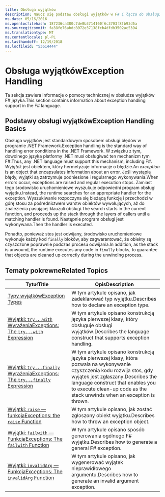 ```yaml
---
title: Obsługa wyjątków
description: Naucz się podstaw obsługi wyjątków w F# i łącza do obsługi wyrażeń i funkcji wyjątków.
ms.date: 05/16/2016
ms.openlocfilehash: 187236ca380c7de0b3714160f6c3703f8fb93d5a
ms.sourcegitcommit: fa38fe76abdc8972e37138fcb4dfdb3502ac5394
ms.translationtype: MT
ms.contentlocale: pl-PL
ms.lasthandoff: 12/19/2018
ms.locfileid: "53614444"
---
```

# <a name="exception-handling"></a><span data-ttu-id="270f3-103">Obsługa wyjątków</span><span class="sxs-lookup"><span data-stu-id="270f3-103">Exception Handling</span></span>

<span data-ttu-id="270f3-104">Ta sekcja zawiera informacje o pomocy technicznej w obsłudze wyjątków F# języka.</span><span class="sxs-lookup"><span data-stu-id="270f3-104">This section contains information about exception handling support in the F# language.</span></span>

## <a name="exception-handling-basics"></a><span data-ttu-id="270f3-105">Podstawy obsługi wyjątków</span><span class="sxs-lookup"><span data-stu-id="270f3-105">Exception Handling Basics</span></span>
<span data-ttu-id="270f3-106">Obsługa wyjątków jest standardowym sposobem obsługi błędów w programie .NET Framework.</span><span class="sxs-lookup"><span data-stu-id="270f3-106">Exception handling is the standard way of handling error conditions in the .NET Framework.</span></span> <span data-ttu-id="270f3-107">W związku z tym, dowolnego języka platformy .NET musi obsługiwać ten mechanizm tym F#.</span><span class="sxs-lookup"><span data-stu-id="270f3-107">Thus, any .NET language must support this mechanism, including F#.</span></span> <span data-ttu-id="270f3-108">*Wyjątek* jest obiektem, który hermetyzuje informacje o błędzie.</span><span class="sxs-lookup"><span data-stu-id="270f3-108">An *exception* is an object that encapsulates information about an error.</span></span> <span data-ttu-id="270f3-109">Jeśli wystąpią błędy, wyjątki są zatrzymuje podniesione i regularnego wykonywania.</span><span class="sxs-lookup"><span data-stu-id="270f3-109">When errors occur, exceptions are raised and regular execution stops.</span></span> <span data-ttu-id="270f3-110">Zamiast tego środowisko uruchomieniowe wyszukuje odpowiedni program obsługi wyjątku.</span><span class="sxs-lookup"><span data-stu-id="270f3-110">Instead, the runtime searches for an appropriate handler for the exception.</span></span> <span data-ttu-id="270f3-111">Wyszukiwanie rozpoczyna się bieżącą funkcję i przechodzi w górę stosu za pośrednictwem warstw obiektów wywołujących, aż do znalezienia pasującej klauzuli obsługi.</span><span class="sxs-lookup"><span data-stu-id="270f3-111">The search starts in the current function, and proceeds up the stack through the layers of callers until a matching handler is found.</span></span> <span data-ttu-id="270f3-112">Następnie program obsługi jest wykonywana.</span><span class="sxs-lookup"><span data-stu-id="270f3-112">Then the handler is executed.</span></span>

<span data-ttu-id="270f3-113">Ponadto, ponieważ stos jest odwijany, środowisko uruchomieniowe wykonuje każdy kod `finally` bloków, aby zagwarantować, że obiekty są czyszczone poprawnie podczas procesu odwijania.</span><span class="sxs-lookup"><span data-stu-id="270f3-113">In addition, as the stack is unwound, the runtime executes any code in `finally` blocks, to guarantee that objects are cleaned up correctly during the unwinding process.</span></span>

## <a name="related-topics"></a><span data-ttu-id="270f3-114">Tematy pokrewne</span><span class="sxs-lookup"><span data-stu-id="270f3-114">Related Topics</span></span>

|<span data-ttu-id="270f3-115">Tytuł</span><span class="sxs-lookup"><span data-stu-id="270f3-115">Title</span></span>|<span data-ttu-id="270f3-116">Opis</span><span class="sxs-lookup"><span data-stu-id="270f3-116">Description</span></span>|
|-----|-----------|
|[<span data-ttu-id="270f3-117">Typy wyjątków</span><span class="sxs-lookup"><span data-stu-id="270f3-117">Exception Types</span></span>](exception-types.md)|<span data-ttu-id="270f3-118">W tym artykule opisano, jak zadeklarować typ wyjątku.</span><span class="sxs-lookup"><span data-stu-id="270f3-118">Describes how to declare an exception type.</span></span>|
|[<span data-ttu-id="270f3-119">Wyjątki: `try...with` Wyrażenia</span><span class="sxs-lookup"><span data-stu-id="270f3-119">Exceptions: The `try...with` Expression</span></span>](the-try-with-expression.md)|<span data-ttu-id="270f3-120">W tym artykule opisano konstrukcją języka pierwszej klasy, który obsługuje obsługi wyjątków.</span><span class="sxs-lookup"><span data-stu-id="270f3-120">Describes the language construct that supports exception handling.</span></span>|
|[<span data-ttu-id="270f3-121">Wyjątki: `try...finally` Wyrażenia</span><span class="sxs-lookup"><span data-stu-id="270f3-121">Exceptions: The `try...finally` Expression</span></span>](the-try-finally-expression.md)|<span data-ttu-id="270f3-122">W tym artykule opisano konstrukcją języka pierwszej klasy, która pozwala na wykonywanie czyszczenia kodu rozwija stos, gdy wyjątek jest zgłaszany.</span><span class="sxs-lookup"><span data-stu-id="270f3-122">Describes the language construct that enables you to execute clean-up code as the stack unwinds when an exception is thrown.</span></span>|
|[<span data-ttu-id="270f3-123">Wyjątki: `raise` — funkcja</span><span class="sxs-lookup"><span data-stu-id="270f3-123">Exceptions: the `raise` Function</span></span>](the-raise-Function.md)|<span data-ttu-id="270f3-124">W tym artykule opisano, jak zostać zgłoszony obiekt wyjątku.</span><span class="sxs-lookup"><span data-stu-id="270f3-124">Describes how to throw an exception object.</span></span>|
|[<span data-ttu-id="270f3-125">Wyjątki: `failwith` — Funkcja</span><span class="sxs-lookup"><span data-stu-id="270f3-125">Exceptions: The `failwith` Function</span></span>](the-failwith-function.md)|<span data-ttu-id="270f3-126">W tym artykule opisano sposób generowania ogólnego F# wyjątku.</span><span class="sxs-lookup"><span data-stu-id="270f3-126">Describes how to generate a general F# exception.</span></span>|
|[<span data-ttu-id="270f3-127">Wyjątki: `invalidArg` — Funkcja</span><span class="sxs-lookup"><span data-stu-id="270f3-127">Exceptions: The `invalidArg` Function</span></span>](the-invalidArg-function.md)|<span data-ttu-id="270f3-128">W tym artykule opisano, jak wygenerować wyjątek nieprawidłowego argumentu.</span><span class="sxs-lookup"><span data-stu-id="270f3-128">Describes how to generate an invalid argument exception.</span></span>|